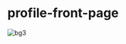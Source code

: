 # profile-front-page
![bg3](https://user-images.githubusercontent.com/108079647/189638831-5152cb31-afb8-441a-9f7a-bfcc02d4f7c4.gif)
